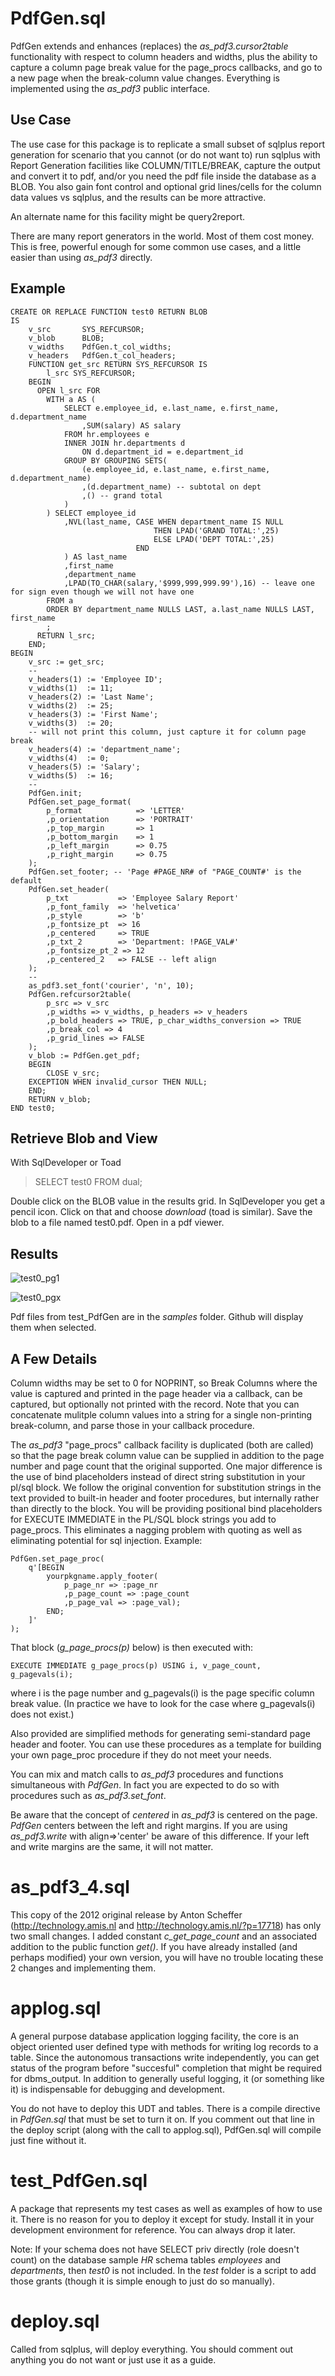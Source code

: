 # PdfGen.sql

PdfGen extends and enhances (replaces) the *as_pdf3.cursor2table* functionality
with respect to column headers and widths, plus the ability to capture a column
page break value for the page_procs callbacks, and go to a new page when the 
break-column value changes.  Everything is implemented using the *as_pdf3* 
public interface.

## Use Case
The use case for this package is to replicate a small subset of 
sqlplus report generation for scenario that you cannot (or do not want to) 
run sqlplus with Report Generation facilities like COLUMN/TITLE/BREAK, capture 
the output and convert it to pdf, and/or you need the pdf file inside the 
database as a BLOB. You also gain font control and optional grid lines/cells 
for the column data values vs sqlplus, and the results can be more attractive.

An alternate name for this facility might be query2report.

There are many report generators in the world. Most of them cost money.
This is free, powerful enough for some common use cases,
and a little easier than using *as_pdf3* directly.

## Example

    CREATE OR REPLACE FUNCTION test0 RETURN BLOB
    IS
        v_src       SYS_REFCURSOR;
        v_blob      BLOB;
        v_widths    PdfGen.t_col_widths;
        v_headers   PdfGen.t_col_headers;
        FUNCTION get_src RETURN SYS_REFCURSOR IS
            l_src SYS_REFCURSOR;
        BEGIN
          OPEN l_src FOR
            WITH a AS (
                SELECT e.employee_id, e.last_name, e.first_name, d.department_name
                    ,SUM(salary) AS salary
                FROM hr.employees e
                INNER JOIN hr.departments d
                    ON d.department_id = e.department_id
                GROUP BY GROUPING SETS(
                    (e.employee_id, e.last_name, e.first_name, d.department_name)
                    ,(d.department_name) -- subtotal on dept
                    ,() -- grand total
                )
            ) SELECT employee_id
                ,NVL(last_name, CASE WHEN department_name IS NULL
                                    THEN LPAD('GRAND TOTAL:',25)
                                    ELSE LPAD('DEPT TOTAL:',25)
                                END
                ) AS last_name
                ,first_name
                ,department_name
                ,LPAD(TO_CHAR(salary,'$999,999,999.99'),16) -- leave one for sign even though we will not have one
            FROM a
            ORDER BY department_name NULLS LAST, a.last_name NULLS LAST, first_name
            ;
          RETURN l_src;
        END;
    BEGIN
        v_src := get_src;
        --
        v_headers(1) := 'Employee ID';
        v_widths(1)  := 11;
        v_headers(2) := 'Last Name';
        v_widths(2)  := 25;
        v_headers(3) := 'First Name';
        v_widths(3)  := 20;
        -- will not print this column, just capture it for column page break
        v_headers(4) := 'department_name';
        v_widths(4)  := 0;
        v_headers(5) := 'Salary';
        v_widths(5)  := 16;
        --
        PdfGen.init;
        PdfGen.set_page_format(
            p_format            => 'LETTER' 
            ,p_orientation      => 'PORTRAIT'
            ,p_top_margin       => 1
            ,p_bottom_margin    => 1
            ,p_left_margin      => 0.75
            ,p_right_margin     => 0.75
        );
        PdfGen.set_footer; -- 'Page #PAGE_NR# of "PAGE_COUNT#' is the default
        PdfGen.set_header(
            p_txt           => 'Employee Salary Report'
            ,p_font_family  => 'helvetica'
            ,p_style        => 'b'
            ,p_fontsize_pt  => 16
            ,p_centered     => TRUE
            ,p_txt_2        => 'Department: !PAGE_VAL#'
            ,p_fontsize_pt_2 => 12
            ,p_centered_2   => FALSE -- left align
        );
        --
        as_pdf3.set_font('courier', 'n', 10);
        PdfGen.refcursor2table(
            p_src => v_src
            ,p_widths => v_widths, p_headers => v_headers
            ,p_bold_headers => TRUE, p_char_widths_conversion => TRUE
            ,p_break_col => 4
            ,p_grid_lines => FALSE
        );
        v_blob := PdfGen.get_pdf;
        BEGIN
            CLOSE v_src;
        EXCEPTION WHEN invalid_cursor THEN NULL;
        END;
        RETURN v_blob;
    END test0;

## Retrieve Blob and View

With SqlDeveloper or Toad 

>SELECT test0 FROM dual;

Double click on the BLOB value in the results grid. In SqlDeveloper you get a 
pencil icon. Click on that and choose *download* (toad is similar). Save the 
blob to a file named test0.pdf. Open in a pdf viewer.

## Results

 ![test0_pg1](/images/test0_pg1.png)

 ![test0_pgx](/images/test0_pgx.png)

Pdf files from test_PdfGen are in the *samples* folder. Github will display 
them when selected.

## A Few Details

Column widths may be set to 0 for NOPRINT, so Break Columns where the value is 
captured and printed in the page header via a callback, can be captured, but 
optionally not printed with the record. Note that you can concatenate mulitple 
column values into a string for a single non-printing break-column, and parse 
those in your callback procedure.

The *as_pdf3* "page_procs" callback facility is duplicated (both are called) 
so that the page break column value can be supplied in addition to the page 
number and page count that the original supported. One major difference is the 
use of bind placeholders instead of direct string substitution in your pl/sql 
block. We follow the original convention for substitution strings in the 
text provided to built-in header and footer procedures, but internally rather 
than directly to the block. You will be providing positional bind placeholders 
for EXECUTE IMMEDIATE in the PL/SQL block strings you add to page_procs. This 
eliminates a nagging problem with quoting as well as eliminating potential 
for sql injection. Example:

    PdfGen.set_page_proc(
        q'[BEGIN 
            yourpkgname.apply_footer(
                p_page_nr => :page_nr
                ,p_page_count => :page_count
                ,p_page_val => :page_val); 
            END;
        ]'
    );

That block (*g_page_procs(p)* below) is then executed with:

    EXECUTE IMMEDIATE g_page_procs(p) USING i, v_page_count, g_pagevals(i);

where i is the page number and g_pagevals(i) is the page specific column break
value. (In practice we have to look for the case where g_pagevals(i) does not 
exist.)

Also provided are simplified methods for generating semi-standard page header
and footer. You can use these procedures as a template for building your own 
page_proc procedure if they do not meet your needs.

You can mix and match calls to *as_pdf3* procedures and functions simultaneous
with *PdfGen*. In fact you are expected to do so with procedures such 
as *as_pdf3.set_font*.

Be aware that the concept of *centered* in *as_pdf3* is centered on the page.
*PdfGen* centers between the left and right margins. If you are using 
*as_pdf3.write* with align=>'center' be aware of this difference. If your left
and write margins are the same, it will not matter.

# as_pdf3_4.sql

This copy of the 2012 original release by Anton Scheffer 
(http://technology.amis.nl and http://technology.amis.nl/?p=17718) 
has only two small changes. I added constant *c_get_page_count* and an 
associated addition to the public function *get()*.  If you have already 
installed (and perhaps modified) your own version, you will have no trouble 
locating these 2 changes and implementing them.

# applog.sql

A general purpose database application logging facility, the core is an object 
oriented user defined type with methods for writing log records to a table.
Since the autonomous transactions write independently, you can get status
of the program before "succesful" completion that might be required for 
dbms_output.  In addition to generally useful logging, it (or something like 
it) is indispensable for debugging and development.

You do not have to deploy this UDT and tables. There is a compile directive 
in *PdfGen.sql* that must be set to turn it on. If you comment out that line 
in the deploy script (along with the call to applog.sql), PdfGen.sql will 
compile just fine without it.

# test_PdfGen.sql

A package that represents my test cases as well as examples of how to use it.
There is no reason for you to deploy it except for study. Install it in your
development environment for reference. You can always drop it later.

Note: If your schema does not have SELECT priv directly (role doesn't count)
on the database sample *HR* schema tables *employees* and *departments*, 
then *test0* is not included. In the *test* folder is a script to add those 
grants (though it is simple enough to just do so manually).

# deploy.sql

Called from sqlplus, will deploy everything. You should comment out anything 
you do not want or just use it as a guide.
